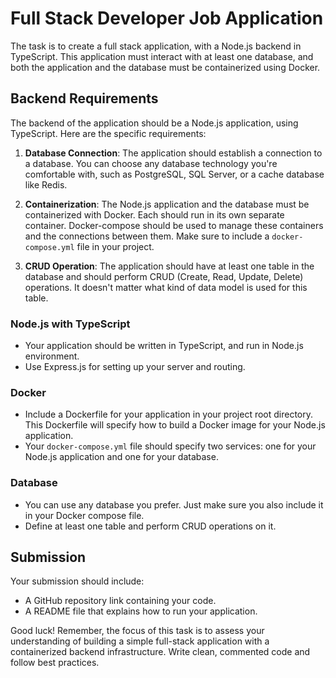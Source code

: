 # Full Stack Developer Job Application

The task is to create a full stack application, with a Node.js backend in TypeScript. This application must interact with at least one database, and both the application and the database must be containerized using Docker.

## Backend Requirements

The backend of the application should be a Node.js application, using TypeScript. Here are the specific requirements:

1. **Database Connection**: The application should establish a connection to a database. You can choose any database technology you're comfortable with, such as PostgreSQL, SQL Server, or a cache database like Redis.

2. **Containerization**: The Node.js application and the database must be containerized with Docker. Each should run in its own separate container. Docker-compose should be used to manage these containers and the connections between them. Make sure to include a `docker-compose.yml` file in your project.

3. **CRUD Operation**: The application should have at least one table in the database and should perform CRUD (Create, Read, Update, Delete) operations. It doesn't matter what kind of data model is used for this table.

### Node.js with TypeScript

- Your application should be written in TypeScript, and run in Node.js environment.
- Use Express.js for setting up your server and routing.

### Docker

- Include a Dockerfile for your application in your project root directory. This Dockerfile will specify how to build a Docker image for your Node.js application.
- Your `docker-compose.yml` file should specify two services: one for your Node.js application and one for your database.

### Database

- You can use any database you prefer. Just make sure you also include it in your Docker compose file.
- Define at least one table and perform CRUD operations on it.

## Submission

Your submission should include:

- A GitHub repository link containing your code.
- A README file that explains how to run your application.

Good luck! Remember, the focus of this task is to assess your understanding of building a simple full-stack application with a containerized backend infrastructure. Write clean, commented code and follow best practices.

